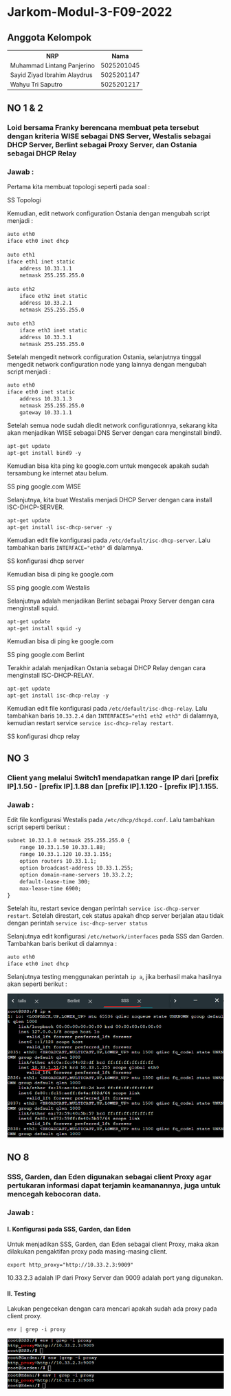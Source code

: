 # Jarkom-Modul-3-F09-2022

## Anggota Kelompok

<table>
    <tr>
        <th>NRP</th>
	<th>Nama</th>
    </tr>
    <tr>
        <td>Muhammad Lintang Panjerino</td>
        <td>5025201045</td>
    </tr>
    <tr>
        <td>Sayid Ziyad Ibrahim Alaydrus</td>
	<td>5025201147</td>
    </tr>
    <tr>
        <td>Wahyu Tri Saputro</td>
	<td>5025201217</td>
    </tr>
<table>

## NO 1 & 2

### Loid bersama Franky berencana membuat peta tersebut dengan kriteria WISE sebagai DNS Server, Westalis sebagai DHCP Server, Berlint sebagai Proxy Server, dan Ostania sebagai DHCP Relay

### **Jawab :**

Pertama kita membuat topologi seperti pada soal :

SS Topologi

Kemudian, edit network configuration Ostania dengan mengubah script menjadi :

```
auto eth0
iface eth0 inet dhcp

auto eth1
iface eth1 inet static
	address 10.33.1.1
	netmask 255.255.255.0

auto eth2
	iface eth2 inet static
	address 10.33.2.1
	netmask 255.255.255.0

auto eth3
	iface eth3 inet static
	address 10.33.3.1
	netmask 255.255.255.0
```

Setelah mengedit network configuration Ostania, selanjutnya tinggal mengedit network configuration node yang lainnya dengan mengubah script menjadi :

```
auto eth0
iface eth0 inet static
	address 10.33.1.3
	netmask 255.255.255.0
	gateway 10.33.1.1
```

Setelah semua node sudah diedit network configurationnya, sekarang kita akan menjadikan WISE sebagai DNS Server dengan cara menginstall bind9.
	
```
apt-get update
apt-get install bind9 -y
```
	
Kemudian bisa kita ping ke google.com untuk mengecek apakah sudah tersambung ke internet atau belum.
	
SS ping google.com WISE
	
Selanjutnya, kita buat Westalis menjadi DHCP Server dengan cara install ISC-DHCP-SERVER.
	
```
apt-get update
apt-get install isc-dhcp-server -y
```
	
Kemudian edit file konfigurasi pada `/etc/default/isc-dhcp-server`. Lalu tambahkan baris `INTERFACE="eth0"` di dalamnya.
	
SS konfigurasi dhcp server
	
Kemudian bisa di ping ke google.com
	
SS ping google.com Westalis
	
Selanjutnya adalah menjadikan Berlint sebagai Proxy Server dengan cara menginstall squid.

```
apt-get update
apt-get install squid -y
```
	
Kemudian bisa di ping ke google.com

SS ping google.com Berlint
	
Terakhir adalah menjadikan Ostania sebagai DHCP Relay dengan cara menginstall ISC-DHCP-RELAY.
	
```
apt-get update
apt-get install isc-dhcp-relay -y
```
	
Kemudian edit file konfigurasi pada `/etc/default/isc-dhcp-relay`. Lalu tambahkan baris `10.33.2.4` dan `INTERFACES="eth1 eth2 eth3"` di dalamnya, kemudian restart service `service isc-dhcp-relay restart`.
	
SS konfigurasi dhcp relay
		
	
## NO 3
	
### Client yang melalui Switch1 mendapatkan range IP dari [prefix IP].1.50 - [prefix IP].1.88 dan [prefix IP].1.120 - [prefix IP].1.155.
	
### **Jawab :**
	
Edit file konfigurasi Westalis pada `/etc/dhcp/dhcpd.conf`. Lalu tambahkan script seperti berikut :
	
```
subnet 10.33.1.0 netmask 255.255.255.0 {
	range 10.33.1.50 10.33.1.88;
	range 10.33.1.120 10.33.1.155;
	option routers 10.33.1.1;
	option broadcast-address 10.33.1.255;
	option domain-name-servers 10.33.2.2;
	default-lease-time 300;
	max-lease-time 6900;
}
```
	
Setelah itu, restart sevice dengan perintah `service isc-dhcp-server restart`. Setelah direstart, cek status apakah dhcp server berjalan atau tidak dengan perintah `service isc-dhcp-server status`	
	
Selanjutnya edit konfigurasi `/etc/network/interfaces` pada SSS dan Garden. Tambahkan baris berikut di dalamnya :

```
auto eth0
iface eth0 inet dhcp
```		

Selanjutnya testing menggunakan perintah `ip a`, jika berhasil maka hasilnya akan seperti berikut :	
	
![NO3](img/no3a.png)	
	
## NO 8

### SSS, Garden, dan Eden digunakan sebagai client Proxy agar pertukaran informasi dapat terjamin keamanannya, juga untuk mencegah kebocoran data.

### **Jawab :**

#### I. Konfigurasi pada SSS, Garden, dan Eden

Untuk menjadikan SSS, Garden, dan Eden sebagai client Proxy, maka akan dilakukan pengaktifan proxy pada masing-masing client.

```
export http_proxy="http://10.33.2.3:9009"
```

10.33.2.3 adalah IP dari Proxy Server dan 9009 adalah port yang digunakan.

#### II. Testing

Lakukan pengecekan dengan cara mencari apakah sudah ada proxy pada client proxy.

```
env | grep -i proxy
```

![NO8](img/no8a.png)
![NO8](img/no8b.png)
![NO8](img/no8c.png)
